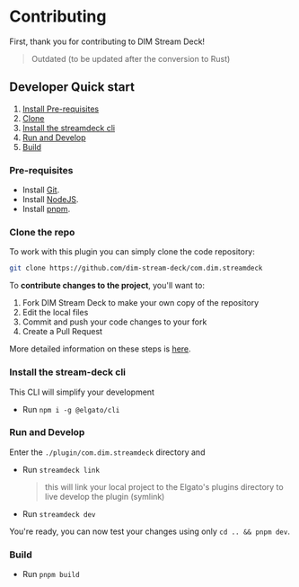 # Contributing

First, thank you for contributing to DIM Stream Deck!

> Outdated (to be updated after the conversion to Rust)

## Developer Quick start

1. [Install Pre-requisites](#pre-requisites)
2. [Clone](#clone-the-repo)
3. [Install the streamdeck cli](#install-the-stream-deck-cli)
4. [Run and Develop](#run-and-develop)
5. [Build](#build)

### Pre-requisites

* Install [Git](https://git-scm.com/downloads).
* Install [NodeJS](https://nodejs.org/).
* Install [pnpm](https://pnpm.io/installation).

### Clone the repo

To work with this plugin you can simply clone the code repository:

```sh
git clone https://github.com/dim-stream-deck/com.dim.streamdeck
```

To **contribute changes to the project**, you'll want to:

1. Fork DIM Stream Deck to make your own copy of the repository
2. Edit the local files
3. Commit and push your code changes to your fork
4. Create a Pull Request

More detailed information on these steps
is [here](https://docs.github.com/en/get-started/quickstart/contributing-to-projects).

### Install the stream-deck cli

This CLI will simplify your development

* Run `npm i -g @elgato/cli`

### Run and Develop

Enter the `./plugin/com.dim.streamdeck` directory and

* Run `streamdeck link`
  > this will link your local project to the Elgato's plugins directory to live develop the plugin (symlink)
* Run `streamdeck dev`

You're ready, you can now test your changes using only `cd .. && pnpm dev`.

### Build

* Run `pnpm build`
